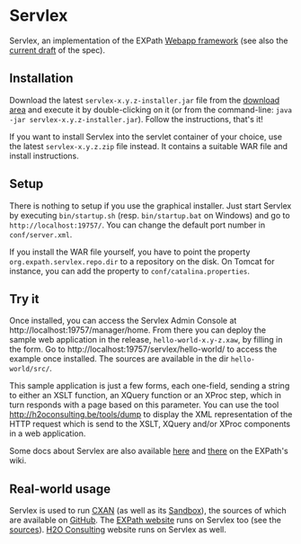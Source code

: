 # Servlex

Servlex, an implementation of the EXPath [Webapp
framework](http://expath.org/modules/webapp/) (see also the
[current draft](http://expath.org/spec/webapp) of the spec).


## Installation

Download the latest `servlex-x.y.z-installer.jar` file from the
[download area](http://code.google.com/p/servlex/downloads) and
execute it by double-clicking on it (or from the command-line: `java
-jar servlex-x.y.z-installer.jar`).  Follow the instructions, that's
it!

If you want to install Servlex into the servlet container of your
choice, use the latest `servlex-x.y.z.zip` file instead.  It contains
a suitable WAR file and install instructions.


## Setup

There is nothing to setup if you use the graphical installer.  Just
start Servlex by executing `bin/startup.sh` (resp. `bin/startup.bat`
on Windows) and go to `http://localhost:19757/`.  You can change the
default port number in `conf/server.xml`.

If you install the WAR file yourself, you have to point the property
`org.expath.servlex.repo.dir` to a repository on the disk.  On Tomcat
for instance, you can add the property to `conf/catalina.properties`.

## Try it

Once installed, you can access the Servlex Admin Console at
http://localhost:19757/manager/home. From there you can deploy the
sample web application in the release, `hello-world-x.y-z.xaw`, by
filling in the form. Go to http://localhost:19757/servlex/hello-world/
to access the example once installed. The sources are available in the
dir `hello-world/src/`.

This sample application is just a few forms, each one-field, sending
a string to either an XSLT function, an XQuery function or an XProc
step, which in turn responds with a page based on this parameter. You
can use the tool http://h2oconsulting.be/tools/dump to display the XML
representation of the HTTP request which is send to the XSLT, XQuery
and/or XProc components in a web application.

Some docs about Servlex are also available [here](http://expath.org/wiki/Webapp)
and [there](http://expath.org/wiki/Saxon:Webapp) on the EXPath's wiki.

## Real-world usage

Servlex is used to run [CXAN](http://cxan.org/) (as well as its
[Sandbox](http://test.cxan.org/)), the sources of which are
available on [GitHub](https://github.com/fgeorges/cxan/).  The
[EXPath website](http://expath.org/) runs on Servlex too (see the
[sources](http://code.google.com/p/expath/source/browse/#svn%2Ftrunk%2Fwebsite)).
[H2O Consulting](http://h2oconsulting.be/) website runs on Servlex as well.
